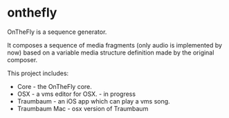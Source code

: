 onthefly
========

OnTheFly is a sequence generator.

It composes a sequence of media fragments (only audio is implemented by now) based on a variable media structure definition made by the original composer.

This project includes:

* Core - the OnTheFly core.
* OSX - a vms editor for OSX. - in progress
* Traumbaum - an iOS app which can play a vms song.
* Traumbaum Mac - osx version of Traumbaum